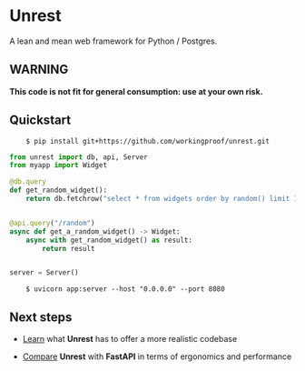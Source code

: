 # Unrest

A lean and mean web framework for Python / Postgres.

## WARNING

**This code is not fit for general consumption: use at your own risk.**

## Quickstart

```
    $ pip install git+https://github.com/workingproof/unrest.git
```

```python
from unrest import db, api, Server
from myapp import Widget

@db.query
def get_random_widget():
    return db.fetchrow("select * from widgets order by random() limit 1")


@api.query("/random")
async def get_a_random_widget() -> Widget:
    async with get_random_widget() as result:
        return result


server = Server()
```

```
    $ uvicorn app:server --host "0.0.0.0" --port 8080
```

## Next steps

* [Learn](docs/tutorial.md) what **Unrest** has to offer a more realistic codebase

* [Compare](docs/comparison.md) **Unrest** with **FastAPI** in terms of ergonomics and performance 